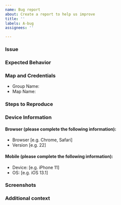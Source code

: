 ```yaml
---
name: Bug report
about: Create a report to help us improve
title: ''
labels: A-bug
assignees: ''

---
```


### Issue
<!--- Provide an overview of the issue -->
### Expected Behavior
<!-- A clear and concise description of what you expected to happen. -->

### Map and Credentials
<!-- Invite ArcGISFieldMaps user to a group containing maps/layers to reproduce -->
* Group Name:
* Map Name:

### Steps to Reproduce


### Device Information

#### Browser (please complete the following information):
 - Browser [e.g. Chrome, Safari]
 - Version [e.g. 22]

#### Mobile (please complete the following information):
 - Device: [e.g. iPhone 11]
 - OS: [e.g. iOS 13.1]

### Screenshots
<!---Attach crash log or screenshots to help explain your problem-->

### Additional context
<!--- Add any other context about the problem here --->
